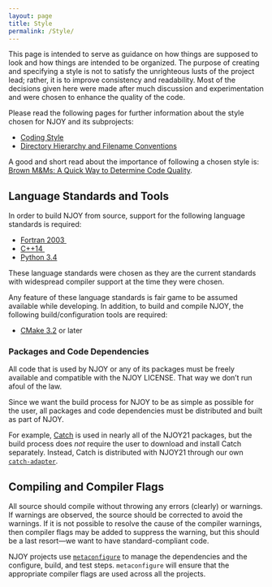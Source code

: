 ```yaml
---
layout: page
title: Style
permalink: /Style/
---
```

This page is intended to serve as guidance on how things are supposed to look and how things are intended to be organized. The purpose of creating and specifying a style is not to satisfy the unrighteous lusts of the project lead; rather, it is to improve consistency and readability. Most of the decisions given here were made after much discussion and experimentation and were chosen to enhance the quality of the code.

Please read the following pages for further information about the style chosen for NJOY and its subprojects:

- [Coding Style](Code.html)
- [Directory Hierarchy and Filename Conventions](Hierarchy.html)

A good and short read about the importance of following a chosen style is: [Brown M&Ms: A Quick Way to Determine Code Quality](http://hiltmon.com/blog/2015/10/14/brown-mms/).

## Language Standards and Tools

In order to build NJOY from source, support for the following language standards is required:

 - [Fortran 2003 ](http://j3-fortran.org)
 - [C++14 ](http://www.iso.org/iso/home/store/catalogue_tc/catalogue_detail.htm?csnumber=64029)
 - [Python 3.4](https://docs.python.org/3.4/)

These language standards were chosen as they are the current standards with widespread compiler support at the time they were chosen.

Any feature of these language standards is fair game to be assumed available while developing. In addition, to build and compile NJOY, the following build/configuration tools are required:

 - [CMake 3.2](http://cmake.org) or later

### Packages and Code Dependencies
All code that is used by NJOY or any of its packages must be freely available and compatible with the NJOY LICENSE. That way we don’t run afoul of the law.

Since we want the build process for NJOY to be as simple as possible for the user, all packages and code dependencies must be distributed and built as part of NJOY. 

For example, [Catch](https://github.com/philsquared/Catch) is used in nearly all of the NJOY21 packages, but the build process does *not* require the user to download and install Catch separately. Instead, Catch is distributed with NJOY21 through our own [`catch-adapter`](https://github.com/njoy/catch-adapter).

## Compiling and Compiler Flags

All source should compile without throwing any errors (clearly) or warnings. If warnings are observed, the source should be corrected to avoid the warnings. If it is not possible to resolve the cause of the compiler warnings, then compiler flags may be added to suppress the warning, but this should be a last resort—we want to have standard-compliant code.

NJOY projects use [`metaconfigure`](https://github.com/njoy/metaconfigure) to manage the dependencies and the configure, build, and test steps. `metaconfigure` will ensure that the appropriate compiler flags are used across all the projects.
